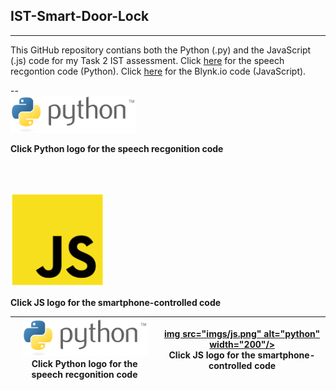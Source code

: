 ## IST-Smart-Door-Lock
___

This GitHub repository contians both the Python (.py) and the JavaScript (.js) code for my Task 2 IST assessment.
Click [here](https://github.com/nexuspcs/IST-Smart-Door-Lock/blob/main/speechRecgontion.py) for the speech recgontion code (Python).
Click [here](https://github.com/nexuspcs/IST-Smart-Door-Lock/blob/main/doorlock.js) for the Blynk.io code (JavaScript).

--
<br>
[<img src="imgs/python.png" alt="python" width="200"/>
](https://github.com/nexuspcs/IST-Smart-Door-Lock/blob/main/speechRecgontion.py)

**Click Python logo for the speech recgonition code**


<br><br>


[<img src="imgs/js.png" alt="python" width="150"/>
](https://github.com/nexuspcs/IST-Smart-Door-Lock/blob/main/doorlock.js)

**Click JS logo for the smartphone-controlled code**


| [<img src="imgs/python.png" alt="python" width="200"/> ](https://github.com/nexuspcs/IST-Smart-Door-Lock/blob/main/speechRecgontion.py)<br>**Click Python logo for the speech recgonition code** | [img src="imgs/js.png" alt="python" width="200"/> ](https://github.com/nexuspcs/IST-Smart-Door-Lock/blob/main/doorlock.js)<br>**Click JS logo for the smartphone-controlled code** |
|----------------------------------------------------------------------------------------------------------------------------------------------------------------------------------------------|---------------------------------------------------------------------------------------------------------------------------------|